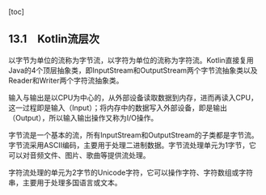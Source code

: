 [toc]

## 13.1　Kotlin流层次

以字节为单位的流称为字节流，以字符为单位的流称为字符流。Kotlin直接复用Java的4个顶层抽象类，即InputStream和OutputStream两个字节流抽象类以及Reader和Writer两个字符流抽象类。

输入与输出是以CPU为中心的，从外部设备读取数据到内存，进而再读入CPU，这一过程即是输入（Input）；将内存中的数据写入外部设备，即是输出（Output），所以输入输出操作又称为I/O操作。

字节流是一个基本的流，所有InputStream和OutputStream的子类都是字节流。字节流采用ASCII编码，主要用于处理二进制数据。字节流处理单元为1字节，它可以对音频文件、图片、歌曲等提供流处理。

字符流处理的单元为2字节的Unicode字符，它可以操作字符、字符数组或字符串，主要用于处理多国语言或文本。

